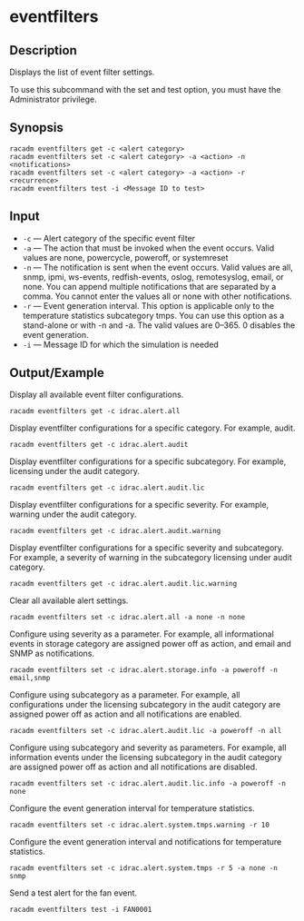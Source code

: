 # eventfilters

## Description

Displays the list of event filter settings.

To use this subcommand with the set and test option, you must have the Administrator privilege.

## Synopsis

```
racadm eventfilters get -c <alert category>
racadm eventfilters set -c <alert category> -a <action> -n <notifications>
racadm eventfilters set -c <alert category> -a <action> -r <recurrence>
racadm eventfilters test -i <Message ID to test>
```

## Input

- `-c` — Alert category of the specific event filter
- `-a` — The action that must be invoked when the event occurs. Valid values are none, powercycle, poweroff, or systemreset
- `-n` — The notification is sent when the event occurs. Valid values are all, snmp, ipmi, ws-events, redfish-events, oslog, remotesyslog, email, or none. You can append multiple notifications that are separated by a comma. You cannot enter the values all or none with other notifications.
- `-r` — Event generation interval. This option is applicable only to the temperature statistics subcategory tmps. You can use this option as a stand-alone or with -n and -a. The valid values are 0–365. 0 disables the event generation.
- `-i` — Message ID for which the simulation is needed

## Output/Example

Display all available event filter configurations.

```
racadm eventfilters get -c idrac.alert.all
```

Display eventfilter configurations for a specific category. For example, audit.

```
racadm eventfilters get -c idrac.alert.audit
```

Display eventfilter configurations for a specific subcategory. For example, licensing under the audit category.

```
racadm eventfilters get -c idrac.alert.audit.lic
```

Display eventfilter configurations for a specific severity. For example, warning under the audit category.

```
racadm eventfilters get -c idrac.alert.audit.warning
```

Display eventfilter configurations for a specific severity and subcategory. For example, a severity of warning in the subcategory licensing under audit category.

```
racadm eventfilters get -c idrac.alert.audit.lic.warning
```

Clear all available alert settings.

```
racadm eventfilters set -c idrac.alert.all -a none -n none
```

Configure using severity as a parameter. For example, all informational events in storage category are assigned power off as action, and email and SNMP as notifications.

```
racadm eventfilters set -c idrac.alert.storage.info -a poweroff -n email,snmp
```

Configure using subcategory as a parameter. For example, all configurations under the licensing subcategory in the audit category are assigned power off as action and all notifications are enabled.

```
racadm eventfilters set -c idrac.alert.audit.lic -a poweroff -n all
```

Configure using subcategory and severity as parameters. For example, all information events under the licensing subcategory in the audit category are assigned power off as action and all notifications are disabled.

```
racadm eventfilters set -c idrac.alert.audit.lic.info -a poweroff -n none
```

Configure the event generation interval for temperature statistics.

```
racadm eventfilters set -c idrac.alert.system.tmps.warning -r 10
```

Configure the event generation interval and notifications for temperature statistics.

```
racadm eventfilters set -c idrac.alert.system.tmps -r 5 -a none -n snmp
```

Send a test alert for the fan event.

```
racadm eventfilters test -i FAN0001
```
